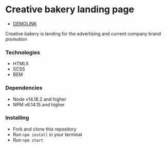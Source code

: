 # Creative bakery landing page
- [DEMOLINK](https://krolich500grn.github.io/creative-bakery-landing/)

Creative bakery is landing for the advertising and current company brand promotion 

### Technologies
- HTML5
- SCSS
- BEM

### Dependencies
* Node v14.18.2 and higher
* NPM v6.14.15 and higher


### Installing
* Fork and clone this repository
* Run `npm install` in your terminal
* Run `npm start`
